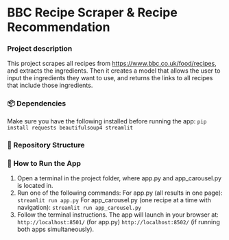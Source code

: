 # BBC Recipe Scraper & Recipe Recommendation

### Project description
This project scrapes all recipes from https://www.bbc.co.uk/food/recipes, and extracts the ingredients. Then it creates a model that allows the user to input the ingredients they want to use, and returns the links to all recipes that include those ingredients.

### 📦 Dependencies
Make sure you have the following installed before running the app:
```pip install requests beautifulsoup4 streamlit```

### 📁 Repository Structure


### 🚀 How to Run the App
1. Open a terminal in the project folder, where app.py and app_carousel.py is located in.
2. Run one of the following commands:
   For app.py (all results in one page): ```streamlit run app.py```
   For app_carousel.py (one recipe at a time with navigation): ```streamlit run app_carousel.py```
3. Follow the terminal instructions. The app will launch in your browser at:
   ```http://localhost:8501/``` (for app.py)
   ```http://localhost:8502/``` (if running both apps simultaneously).

